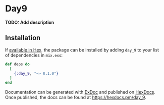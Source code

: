 # Day9

**TODO: Add description**

## Installation

If [available in Hex](https://hex.pm/docs/publish), the package can be installed
by adding `day_9` to your list of dependencies in `mix.exs`:

```elixir
def deps do
  [
    {:day_9, "~> 0.1.0"}
  ]
end
```

Documentation can be generated with [ExDoc](https://github.com/elixir-lang/ex_doc)
and published on [HexDocs](https://hexdocs.pm). Once published, the docs can
be found at <https://hexdocs.pm/day_9>.

